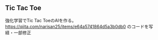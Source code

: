 ## Tic Tac Toe
 
強化学習でTic Tac ToeのAIを作る。  
https://qiita.com/narisan25/items/e64a5741864d5a3b0db0 のコードを写経・一部修正
